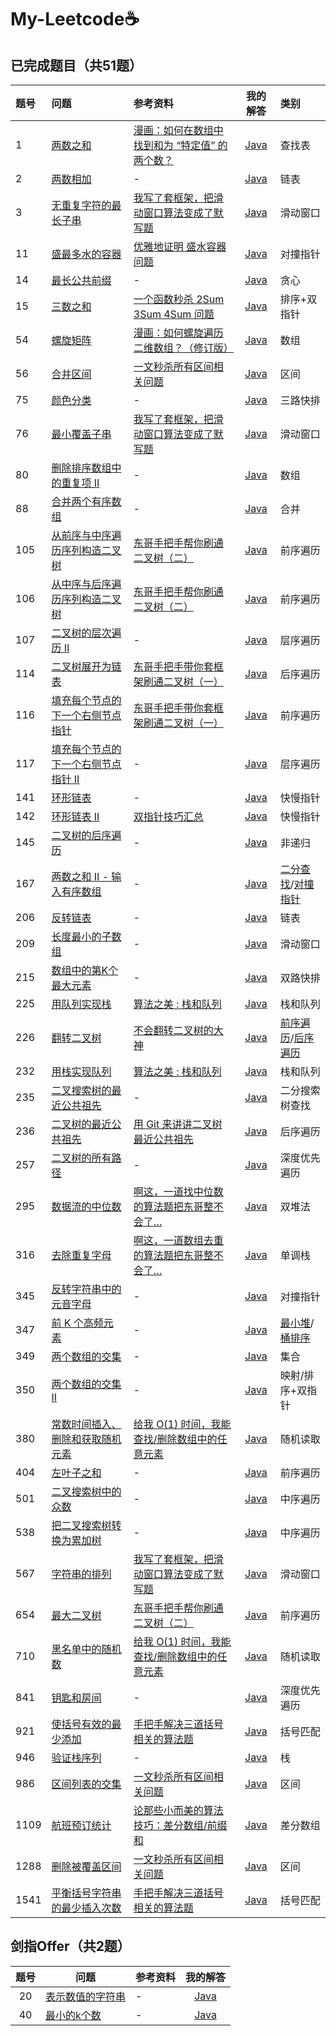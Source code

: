 # My-Leetcode:coffee:
## 已完成题目（共51题）

| 题号 | 问题 | 参考资料 | 我的解答 | 类别 |
| :---- | :--- | :--- | :---: | :---- |
| 1 | [两数之和](https://leetcode-cn.com/problems/two-sum/) | [漫画：如何在数组中找到和为 “特定值” 的两个数？](https://mp.weixin.qq.com/s/wYTPPFr0Hi7BerKTfDuwfg) | [Java](https://github.com/Caleb411/My-Leetcode/blob/master/0001-Two-Sum/Solution.java) | 查找表 |
| 2 | [两数相加](https://leetcode-cn.com/problems/add-two-numbers/) | - | [Java](https://github.com/Caleb411/My-Leetcode/blob/master/0002-Add-Two-Numbers/Solution.java) | 链表 |
| 3 | [无重复字符的最长子串](https://leetcode-cn.com/problems/longest-substring-without-repeating-characters/) | [我写了套框架，把滑动窗口算法变成了默写题](https://mp.weixin.qq.com/s/ioKXTMZufDECBUwRRp3zaA) | [Java](https://github.com/Caleb411/My-Leetcode/blob/master/0003-Longest-Substring-Without-Repeating-Characters/Solution.java) | 滑动窗口 |
| 11 | [盛最多水的容器](https://leetcode-cn.com/problems/container-with-most-water/) | [优雅地证明 盛水容器问题](https://mp.weixin.qq.com/s/Nm4tgudd7RB3dxCy8FP8BQ) | [Java](https://github.com/Caleb411/My-Leetcode/blob/master/0011-Container-With-Most-Water/Solution.java) | 对撞指针 |
| 14 | [最长公共前缀](https://leetcode-cn.com/problems/longest-common-prefix/) | - | [Java](https://github.com/Caleb411/My-Leetcode/blob/master/0014-Longest-Common-Prefix/Solution.java) | 贪心 |
| 15 | [三数之和](https://leetcode-cn.com/problems/3sum/) | [一个函数秒杀 2Sum 3Sum 4Sum 问题](https://mp.weixin.qq.com/s/fSyJVvggxHq28a0SdmZm6Q) | [Java](https://github.com/Caleb411/My-Leetcode/blob/master/0015-3Sum/Solution.java) | 排序+双指针 |
| 54 | [螺旋矩阵](https://leetcode-cn.com/problems/spiral-matrix/) | [漫画：如何螺旋遍历二维数组？（修订版）](https://mp.weixin.qq.com/s/FcCALo3tKWZpP2FE_16R5g) | [Java](https://github.com/Caleb411/My-Leetcode/blob/master/0054-Spiral-Matrix/Solution.java) | 数组 |
| 56 | [合并区间](https://leetcode-cn.com/problems/merge-intervals/) | [一文秒杀所有区间相关问题](https://mp.weixin.qq.com/s/Eb6ewVajH56cUlY9LetRJw) | [Java](https://github.com/Caleb411/My-Leetcode/blob/master/0056-Merge-Intervals/Solution.java) | 区间 |
| 75 | [颜色分类](https://leetcode-cn.com/problems/sort-colors/) | - | [Java](https://github.com/Caleb411/My-Leetcode/tree/master/0075-Sort-Colors) | 三路快排 |
| 76 | [最小覆盖子串](https://leetcode-cn.com/problems/minimum-window-substring/) | [我写了套框架，把滑动窗口算法变成了默写题](https://mp.weixin.qq.com/s/ioKXTMZufDECBUwRRp3zaA) | [Java](https://github.com/Caleb411/My-Leetcode/blob/master/0076-Minimum-Window-Substring/Solution.java) | 滑动窗口 |
| 80 | [删除排序数组中的重复项 II](https://leetcode-cn.com/problems/remove-duplicates-from-sorted-array-ii/) | - | [Java](https://github.com/Caleb411/My-Leetcode/tree/master/0080-Remove-Duplicates-from-Sorted-Array-II) | 数组 |
| 88 | [合并两个有序数组](https://leetcode-cn.com/problems/merge-sorted-array/) | - | [Java](https://github.com/Caleb411/My-Leetcode/blob/master/0088-Merge-Sorted-Array/Solution.java) | 合并 |
| 105 | [从前序与中序遍历序列构造二叉树](https://leetcode-cn.com/problems/construct-binary-tree-from-preorder-and-inorder-traversal/) | [东哥手把手帮你刷通二叉树（二）](https://mp.weixin.qq.com/s/OlpaDhPDTJlQ5MJ8tsARlA) | [Java](https://github.com/Caleb411/My-Leetcode/blob/master/0105-Construct-Binary-Tree-from-Preorder-and-Inorder-Traversal/Solution.java) | 前序遍历 |
| 106 | [从中序与后序遍历序列构造二叉树](https://leetcode-cn.com/problems/construct-binary-tree-from-inorder-and-postorder-traversal/) | [东哥手把手帮你刷通二叉树（二）](https://mp.weixin.qq.com/s/OlpaDhPDTJlQ5MJ8tsARlA) | [Java](https://github.com/Caleb411/My-Leetcode/blob/master/0106-Construct-Binary-Tree-from-Inorder-and-Postorder-Traversal/Solution.java) | 前序遍历 |
| 107 | [二叉树的层次遍历 II](https://leetcode-cn.com/problems/binary-tree-level-order-traversal-ii/) | - | [Java](https://github.com/Caleb411/My-Leetcode/blob/master/0107-Binary-Tree-Level-Order-Traversal-II/Solution.java) | 层序遍历 |
| 114 | [二叉树展开为链表](https://leetcode-cn.com/problems/flatten-binary-tree-to-linked-list/) | [东哥手把手带你套框架刷通二叉树（一）](https://mp.weixin.qq.com/s/izZ5uiWzTagagJec6Y7RvQ) | [Java](https://github.com/Caleb411/My-Leetcode/tree/master/0114-Flatten-Binary-Tree-to-Linked-List) | 后序遍历 |
| 116 | [填充每个节点的下一个右侧节点指针](https://leetcode-cn.com/problems/populating-next-right-pointers-in-each-node/) | [东哥手把手带你套框架刷通二叉树（一）](https://mp.weixin.qq.com/s/izZ5uiWzTagagJec6Y7RvQ) | [Java](https://github.com/Caleb411/My-Leetcode/blob/master/0116-Populating-Next-Right-Pointers-in-Each-Node/Solution.java) | 前序遍历 |
| 117 | [填充每个节点的下一个右侧节点指针 II](https://leetcode-cn.com/problems/populating-next-right-pointers-in-each-node-ii/) | - | [Java](https://github.com/Caleb411/My-Leetcode/tree/master/0117-Populating-Next-Right-Pointers-in-Each-Node-II) | 层序遍历 |
| 141 | [环形链表](https://leetcode-cn.com/problems/linked-list-cycle/) | - | [Java](https://github.com/Caleb411/My-Leetcode/blob/master/0141-Linked-List-Cycle/Solution.java) | 快慢指针 |
| 142 | [环形链表 II](https://leetcode-cn.com/problems/linked-list-cycle-ii/) | [双指针技巧汇总](https://mp.weixin.qq.com/s/yLc7-CZdti8gEMGWhd0JTg) | [Java](https://github.com/Caleb411/My-Leetcode/blob/master/0002-Add-Two-Numbers/Solution.java) | 快慢指针 |
| 145 | [二叉树的后序遍历](https://leetcode-cn.com/problems/binary-tree-postorder-traversal/) | - | [Java](https://github.com/Caleb411/My-Leetcode/blob/master/0145-Binary-Tree-Postorder-Traversal/Solution.java) | 非递归 |
| 167 | [两数之和 II - 输入有序数组](https://leetcode-cn.com/problems/two-sum-ii-input-array-is-sorted/) | - | [Java](https://github.com/Caleb411/My-Leetcode/tree/master/0167-Two-Sum-II-Input-array-is-sorted) | [二分查找](https://github.com/Caleb411/My-Leetcode/blob/master/0167-Two-Sum-II-Input-array-is-sorted/Solution.java)/[对撞指针](https://github.com/Caleb411/My-Leetcode/blob/master/0167-Two-Sum-II-Input-array-is-sorted/Solution2.java) |
| 206 | [反转链表](https://leetcode-cn.com/problems/reverse-linked-list/) | - | [Java](https://github.com/Caleb411/My-Leetcode/tree/master/0206-Reverse-Linked-List) | 链表 |
| 209 | [长度最小的子数组](https://leetcode-cn.com/problems/minimum-size-subarray-sum/) | - | [Java](https://github.com/Caleb411/My-Leetcode/blob/master/0209-Minimum-Size-Subarray-Sum/Solution.java) | 滑动窗口 |
| 215 | [数组中的第K个最大元素](https://leetcode-cn.com/problems/kth-largest-element-in-an-array/) | - | [Java](https://github.com/Caleb411/My-Leetcode/blob/master/0215-Kth-Largest-Element-in-an-Array/Solution.java) | 双路快排 |
| 225 | [用队列实现栈](https://leetcode-cn.com/problems/implement-stack-using-queues/) | [算法之美 : 栈和队列](https://mp.weixin.qq.com/s/DEJ8SYvH-WuIX4PPvqk0Ow) | [Java](https://github.com/Caleb411/My-Leetcode/blob/master/0225-Implement-Stack-using-Queues/MyStack.java) | 栈和队列 |
| 226 | [翻转二叉树](https://leetcode-cn.com/problems/invert-binary-tree/) | [不会翻转二叉树的大神](https://mp.weixin.qq.com/s/rYM-oLIG0MXp2ehDjoIWaA) | [Java](https://github.com/Caleb411/My-Leetcode/tree/master/0226-Invert-Binary-Tree) | [前序遍历](https://github.com/Caleb411/My-Leetcode/blob/master/0226-Invert-Binary-Tree/Solution.java)/[后序遍历](https://github.com/Caleb411/My-Leetcode/blob/master/0226-Invert-Binary-Tree/Solution2.java) |
| 232 | [用栈实现队列](https://leetcode-cn.com/problems/implement-queue-using-stacks/) | [算法之美 : 栈和队列](https://mp.weixin.qq.com/s/DEJ8SYvH-WuIX4PPvqk0Ow) | [Java](https://github.com/Caleb411/My-Leetcode/blob/master/0232-Implement-Queue-using-Stacks/MyQueue.java) | 栈和队列 |
| 235 | [二叉搜索树的最近公共祖先](https://leetcode-cn.com/problems/lowest-common-ancestor-of-a-binary-search-tree/) | - | [Java](https://github.com/Caleb411/My-Leetcode/blob/master/0235-Lowest-Common-Ancestor-of-a-Binary-Search-Tree/Solution.java) | 二分搜索树查找 |
| 236 | [二叉树的最近公共祖先](https://leetcode-cn.com/problems/lowest-common-ancestor-of-a-binary-tree/) | [用 Git 来讲讲二叉树最近公共祖先](https://mp.weixin.qq.com/s/9RKzBcr3I592spAsuMH45g) | [Java](https://github.com/Caleb411/My-Leetcode/blob/master/0236-Lowest-Common-Ancestor-of-a-Binary-Tree/Solution.java) | 后序遍历 |
| 257 | [二叉树的所有路径](https://leetcode-cn.com/problems/binary-tree-paths/) | - | [Java](https://github.com/Caleb411/My-Leetcode/blob/master/0257-Binary-Tree-Paths/Solution.java) | 深度优先遍历 |
| 295 | [数据流的中位数](https://leetcode-cn.com/problems/find-median-from-data-stream/) | [啊这，一道找中位数的算法题把东哥整不会了…](https://mp.weixin.qq.com/s/oklQN_xjYy--_fbFkd9wMg) | [Java](https://github.com/Caleb411/My-Leetcode/blob/master/0295-Find-Median-from-Data-Stream/MedianFinder.java) | 双堆法 |
| 316 | [去除重复字母](https://leetcode-cn.com/problems/remove-duplicate-letters/) | [啊这，一道数组去重的算法题把东哥整不会了…](https://mp.weixin.qq.com/s/Yq49ZBEW3DJx6nXk1fMusw) | [Java](https://github.com/Caleb411/My-Leetcode/blob/master/0316-Remove-Duplicate-Letters/Solution.java) | 单调栈 |
| 345 | [反转字符串中的元音字母](https://leetcode-cn.com/problems/reverse-vowels-of-a-string/) | - | [Java](https://github.com/Caleb411/My-Leetcode/blob/master/0345-Reverse-Vowels-of-a-String/Solution.java) | 对撞指针 |
| 347 | [前 K 个高频元素](https://leetcode-cn.com/problems/top-k-frequent-elements/) | - | [Java](https://github.com/Caleb411/My-Leetcode/tree/master/0347-Top-K-Frequent-Elements) | [最小堆](https://github.com/Caleb411/My-Leetcode/blob/master/0347-Top-K-Frequent-Elements/Solution.java)/[桶排序](https://github.com/Caleb411/My-Leetcode/blob/master/0347-Top-K-Frequent-Elements/Solution2.java) |
| 349 | [两个数组的交集](https://leetcode-cn.com/problems/intersection-of-two-arrays/) | - | [Java](https://github.com/Caleb411/My-Leetcode/blob/master/0349-Intersection-of-Two-Arrays/Solution.java) | 集合 |
| 350 | [两个数组的交集 II](https://leetcode-cn.com/problems/intersection-of-two-arrays-ii/) | - | [Java](https://github.com/Caleb411/My-Leetcode/tree/master/0350-Intersection-of-Two-Arrays-II) | 映射/排序+双指针 |
| 380 | [常数时间插入、删除和获取随机元素](https://leetcode-cn.com/problems/insert-delete-getrandom-o1/) | [给我 O(1) 时间，我能查找/删除数组中的任意元素](https://mp.weixin.qq.com/s/eEhW8ByTA9fJv1FmT1lVsw) | [Java](https://github.com/Caleb411/My-Leetcode/blob/master/0380-Insert-Delete-GetRandom-O(1)/Solution.java) | 随机读取 |
| 404 | [左叶子之和](https://leetcode-cn.com/problems/sum-of-left-leaves/) | - | [Java](https://github.com/Caleb411/My-Leetcode/blob/master/0404-Sum-of-Left-Leaves/Solution.java) | 前序遍历 |
| 501 | [二叉搜索树中的众数](https://leetcode-cn.com/problems/find-mode-in-binary-search-tree/) | - | [Java](https://github.com/Caleb411/My-Leetcode/blob/master/0538-Convert-BST-to-Greater-Tree/Solution.java) | 中序遍历 |
| 538 | [把二叉搜索树转换为累加树](https://leetcode-cn.com/problems/convert-bst-to-greater-tree/) | - | [Java](https://github.com/Caleb411/My-Leetcode/blob/master/0538-Convert-BST-to-Greater-Tree/Solution.java) | 中序遍历 |
| 567 | [字符串的排列](https://leetcode-cn.com/problems/permutation-in-string/) | [我写了套框架，把滑动窗口算法变成了默写题](https://mp.weixin.qq.com/s/ioKXTMZufDECBUwRRp3zaA) | [Java](https://github.com/Caleb411/My-Leetcode/blob/master/0567-Permutation-in-String/Solution.java) | 滑动窗口 |
| 654 | [最大二叉树](https://leetcode-cn.com/problems/maximum-binary-tree/) | [东哥手把手帮你刷通二叉树（二）](https://mp.weixin.qq.com/s/OlpaDhPDTJlQ5MJ8tsARlA) | [Java](https://github.com/Caleb411/My-Leetcode/blob/master/0654-Maximum-Binary-Tree/Solution.java) | 前序遍历 |
| 710 | [黑名单中的随机数](https://leetcode-cn.com/problems/random-pick-with-blacklist/) | [给我 O(1) 时间，我能查找/删除数组中的任意元素](https://mp.weixin.qq.com/s/eEhW8ByTA9fJv1FmT1lVsw) | [Java](https://github.com/Caleb411/My-Leetcode/blob/master/0710-Random-Pick-with-Blacklist/Solution.java) | 随机读取 |
| 841 | [钥匙和房间](https://leetcode-cn.com/problems/keys-and-rooms/) | - | [Java](https://github.com/Caleb411/My-Leetcode/blob/master/0841-Keys-and-Rooms/Solution.java) | 深度优先遍历 |
| 921 | [使括号有效的最少添加](https://leetcode-cn.com/problems/minimum-add-to-make-parentheses-valid/) | [手把手解决三道括号相关的算法题](https://mp.weixin.qq.com/s/plxWQsTgW6LW3T7yBAXjQg) | [Java](https://github.com/Caleb411/My-Leetcode/blob/master/0921-Minimum-Add-to-Make-Parentheses-Valid/Solution.java) | 括号匹配 |
| 946 | [验证栈序列](https://leetcode-cn.com/problems/validate-stack-sequences/) | - | [Java](https://github.com/Caleb411/My-Leetcode/blob/master/0946-Validate-Stack-Sequences/Solution.java) | 栈 |
| 986 | [区间列表的交集](https://leetcode-cn.com/problems/interval-list-intersections/) | [一文秒杀所有区间相关问题](https://mp.weixin.qq.com/s/Eb6ewVajH56cUlY9LetRJw) | [Java](https://github.com/Caleb411/My-Leetcode/blob/master/0986-Interval-List-Intersections/Solution.java) | 区间 |
| 1109 | [航班预订统计](https://leetcode-cn.com/problems/corporate-flight-bookings/) | [论那些小而美的算法技巧：差分数组/前缀和](https://mp.weixin.qq.com/s/9L6lz0XDZ9gi-d_iPrSs8Q) | [Java](https://github.com/Caleb411/My-Leetcode/blob/master/1109-Corporate-Flight-Bookings/Solution.java) | 差分数组 |
| 1288 | [删除被覆盖区间](https://leetcode-cn.com/problems/remove-covered-intervals/) | [一文秒杀所有区间相关问题](https://mp.weixin.qq.com/s/Eb6ewVajH56cUlY9LetRJw) | [Java](https://github.com/Caleb411/My-Leetcode/blob/master/1288-Remove-Covered-Intervals/Solution.java) | 区间 |
| 1541 | [平衡括号字符串的最少插入次数](https://leetcode-cn.com/problems/minimum-insertions-to-balance-a-parentheses-string/) | [手把手解决三道括号相关的算法题](https://mp.weixin.qq.com/s/plxWQsTgW6LW3T7yBAXjQg) | [Java](https://github.com/Caleb411/My-Leetcode/blob/master/1541-Minimum-Insertions-to-Balance-a-Parentheses-String/Solution.java) | 括号匹配 |

## 剑指Offer（共2题）

| 题号 | 问题                                                         | 参考资料 |                           我的解答                           |
| :--: | ------------------------------------------------------------ | -------- | :----------------------------------------------------------: |
|  20  | [表示数值的字符串](https://leetcode-cn.com/problems/biao-shi-shu-zhi-de-zi-fu-chuan-lcof/) | -        | [Java](https://github.com/Caleb411/My-Leetcode/blob/master/%E5%89%91%E6%8C%87Offer20-%E8%A1%A8%E7%A4%BA%E6%95%B0%E5%80%BC%E7%9A%84%E5%AD%97%E7%AC%A6%E4%B8%B2/Solution.java) |
|  40  | [最小的k个数](https://leetcode-cn.com/problems/zui-xiao-de-kge-shu-lcof/) | -        | [Java](https://github.com/Caleb411/My-Leetcode/blob/master/%E5%89%91%E6%8C%87Offer40-%E6%9C%80%E5%B0%8F%E7%9A%84k%E4%B8%AA%E6%95%B0/Solution.java) |

